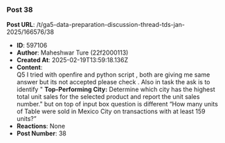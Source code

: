 ### Post 38
**Post URL**: /t/ga5-data-preparation-discussion-thread-tds-jan-2025/166576/38
- **ID**: 597106
- **Author**: Maheshwar Ture (22f2000113)
- **Created At**: 2025-02-19T13:59:18.136Z
- **Content**:  
  Q5 I tried with openfire and python script , both are giving me same answer but its not accepted please check . Also in task the ask is to identify " <strong>Top-Performing City:</strong> Determine which city has the highest total unit sales for the selected product and report the unit sales number." but on top of input box question is different “How many units of Table were sold in Mexico City on transactions with at least 159 units?”
- **Reactions**: None
- **Post Number**: 38


